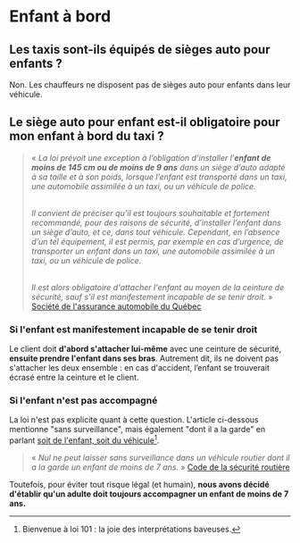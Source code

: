 # Enfant à bord

## Les taxis sont-ils équipés de sièges auto pour enfants ?

Non. Les chauffeurs ne disposent pas de sièges auto pour enfants dans leur véhicule.

## Le siège auto pour enfant est-il obligatoire pour mon enfant à bord du taxi ?

> « _La loi prévoit une exception à l’obligation d’installer l’**enfant de moins de 145 cm ou de moins de 9 ans** dans un siège d’auto adapté à sa taille et à son poids, lorsque l’enfant est transporté dans un taxi, une automobile assimilée à un taxi, ou un véhicule de police._
>
> \
> _Il convient de préciser qu’il est toujours souhaitable et fortement recommandé, pour des raisons de sécurité, d’installer l’enfant dans un siège d’auto, et ce, dans tout véhicule. Cependant, en l’absence d’un tel équipement, il est permis, par exemple en cas d’urgence, de transporter un enfant dans un taxi, une automobile assimilée à un taxi, ou un véhicule de police._
>
> \
> _Il est alors obligatoire d'attacher l'enfant au moyen de la ceinture de sécurité, sauf s’il est manifestement incapable de se tenir droit._ » [Société de l'assurance automobile du Québec](https://saaq.gouv.qc.ca/securite-routiere/comportements/sieges-auto-enfants/transport-enfants-vehicule-autre)

### Si l'enfant est manifestement incapable de se tenir droit

Le client doit **d'abord s'attacher lui-même** avec une ceinture de sécurité, **ensuite prendre l'enfant dans ses bras**. Autrement dit, ils ne doivent pas s'attacher les deux ensemble : en cas d'accident, l’enfant se trouverait écrasé entre la ceinture et le client.

### Si l'enfant n'est pas accompagné

La loi n'est pas explicite quant à cette question. L'article ci-dessous mentionne "sans surveillance", mais également "dont il a la garde" en parlant [soit de l'enfant, soit du véhicule](#user-content-fn-1)[^1].

> « _Nul ne peut laisser sans surveillance dans un véhicule routier dont il a la garde un enfant de moins de 7 ans._ » [Code de la sécurité routière](https://www.legisquebec.gouv.qc.ca/fr/document/lc/C-24.2?langCont=fr#se:380)

Toutefois, pour éviter tout risque légal (et humain), **nous avons décidé d'établir qu'un adulte doit toujours accompagner un enfant de moins de 7 ans.**

[^1]: Bienvenue à loi 101 : la joie des interprétations baveuses.
